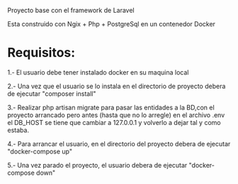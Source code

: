 Proyecto base con el framework de Laravel

Esta construido con Ngix + Php + PostgreSql en un contenedor Docker

Requisitos:
===========

1.- El usuario debe tener instalado docker en su maquina local

2.- Una vez que el usuario se lo instala en el directorio de proyecto debera de ejecutar
    "composer install"

3.- Realizar php artisan migrate para pasar las entidades a la BD,con el proyecto arrancado
    pero antes (hasta que no lo arregle) en el archivo .env el DB_HOST se tiene que cambiar
    a 127.0.0.1 y volverlo a dejar tal y como estaba.

4.- Para arrancar el usuario, en el directorio del proyecto debera de ejecutar
    "docker-compose up"

5.- Una vez parado el proyecto, el usuario debera de ejecutar "docker-compose down"

